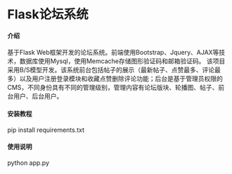 # Flask论坛系统


#### 介绍

基于Flask Web框架开发的论坛系统。前端使用Bootstrap、Jquery、AJAX等技术，数据库使用Mysql，使用Memcache存储图形验证码和邮箱验证码。
该项目采用B/S模型开发。该系统前台包括帖子的展示（最新帖子、点赞最多、评论最多）以及用户注册登录模块和收藏点赞删除评论功能；后台是基于管理员权限的CMS，不同身份具有不同的管理级别，管理内容有论坛版块、轮播图、帖子、前台用户、后台用户。


#### 安装教程

pip install requirements.txt


#### 使用说明

python app.py
